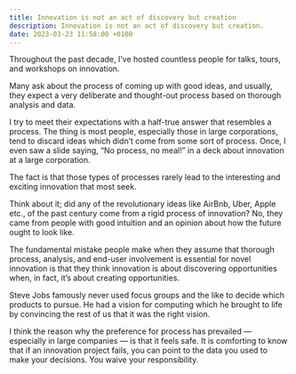 ```yaml
---
title: Innovation is not an act of discovery but creation
description: Innovation is not an act of discovery but creation.
date: 2023-03-23 11:58:00 +0100
---
```


Throughout the past decade, I’ve hosted countless people for talks, tours, and workshops on innovation. 

Many ask about the process of coming up with good ideas, and usually, they expect a very deliberate and thought-out process based on thorough analysis and data. 

I try to meet their expectations with a half-true answer that resembles a process. The thing is most people, especially those in large corporations, tend to discard ideas which didn’t come from some sort of process. Once, I even saw a slide saying, “No process, no meal!” in a deck about innovation at a large corporation.

The fact is that those types of processes rarely lead to the interesting and exciting innovation that most seek.

Think about it; did any of the revolutionary ideas like AirBnb, Uber, Apple etc., of the past century come from a rigid process of innovation? No, they came from people with good intuition and an opinion about how the future ought to look like.

The fundamental mistake people make when they assume that thorough process, analysis, and end-user involvement is essential for novel innovation is that they think innovation is about discovering opportunities when, in fact, it’s about creating opportunities.

Steve Jobs famously never used focus groups and the like to decide which products to pursue. He had a vision for computing which he brought to life by convincing the rest of us that it was the right vision.

I think the reason why the preference for process has prevailed — especially in large companies — is that it feels safe. It is comforting to know that if an innovation project fails, you can point to the data you used to make your decisions. You waive your responsibility.